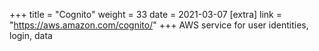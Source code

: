 +++
title = "Cognito"
weight = 33
date = 2021-03-07
[extra]
link = "https://aws.amazon.com/cognito/"
+++
AWS service for user identities, login, data

